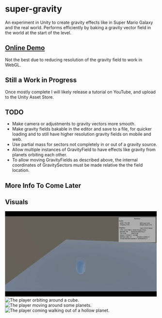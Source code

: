 # super-gravity
An experiment in Unity to create gravity effects like in Super Mario Galaxy and the real world. Performs efficiently by baking a gravity vector field in the world at the start of the level.

## [Online Demo](https://ryan-amaral.github.io/super-gravity/)
Not the best due to reducing resolution of the gravity field to work in WebGL.

## Still a Work in Progress
Once mostly complete I will likely release a tutorial on YouTube, and upload to the Unity Asset Store.

## TODO
- Make camera or adjustments to gravity vectors more smooth.
- Make gravity fields bakable in the editor and save to a file, for quicker loading and to still have higher resolution gravity fields on mobile and web.
- Use partial mass for sectors not completely in or out of a gravity source.
- Allow multiple instances of GravityField to have effects like gravity from planets orbiting each other.
- To allow moving GravityFields as described above, the internal coordinates of GravitySectors must be made relative the the field location.

## More Info To Come Later

## Visuals
![The player walking around a cube.](https://github.com/Ryan-Amaral/super-gravity/blob/master/media/clip1.gif)
![The player orbiting around a cube.](https://github.com/Ryan-Amaral/super-gravity/blob/master/media/clip2.gif)
![The player moving around some planets.](https://github.com/Ryan-Amaral/super-gravity/blob/master/media/clip3.gif)
![The player coming walking out of a hollow planet.](https://github.com/Ryan-Amaral/super-gravity/blob/master/media/clip4.gif)
